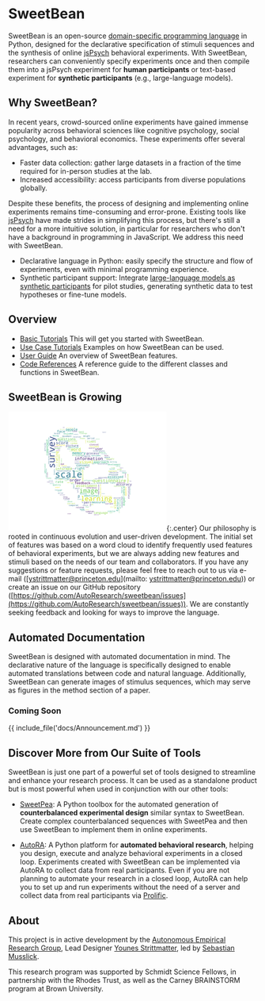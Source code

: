 # SweetBean

SweetBean is an
open-source [domain-specific programming language](https://en.wikipedia.org/wiki/Domain-specific_language) in Python,
designed for the declarative specification of stimuli sequences and the synthesis of online [jsPsych](https://www.jspsych.org/) behavioral experiments. With SweetBean,
researchers can conveniently specify experiments once and then compile them into a jsPsych experiment for **human participants** or text-based experiment for **synthetic
participants** (e.g., large-language models).

## Why SweetBean?

In recent years, crowd-sourced online experiments have gained immense popularity across behavioral sciences like
cognitive psychology, social psychology, and behavioral economics. These experiments offer several advantages, such as:

- Faster data collection: gather large datasets in a fraction of the time required for in-person studies at the lab.
- Increased accessibility: access participants from diverse populations globally.

Despite these benefits, the process of designing and implementing online experiments remains time-consuming and
error-prone. Existing tools like [jsPsych](https://www.jspsych.org/latest/) have made strides in simplifying this
process, but there's still a need for a more intuitive solution, in particular for researchers who don't have a background in programming in JavaScript. We address this need with SweetBean.

- Declarative language in Python: easily specify the structure and flow of experiments, even with minimal programming experience.
- Synthetic participant support: Integrate [large-language models as synthetic participants](https://www.sciencedirect.com/science/article/pii/S1364661323000980) for pilot studies, generating synthetic data
  to test hypotheses or fine-tune models.

## Overview

- [Basic Tutorials](Basic%20Tutorials/index.md) This will get you started with SweetBean.
- [Use Case Tutorials](Use%20Case%20Tutorials/index.md) Examples on how SweetBean can be used.
- [User Guide](User%20Guide/index.md) An overview of SweetBean features.
- [Code References](reference/sweetbean/) A reference guide to the different classes and functions in SweetBean.

## SweetBean is Growing

![word-cloud](img/word-cloud.png){:.center}
Our philosophy is rooted in continuous evolution and user-driven development. The initial set of features was based on a
word cloud to identify frequently used features of behavioral experiments, but we are always adding new features and stimuli based on the needs of
our team and collaborators. If you have any suggestions or feature requests, please feel free to reach out to us via
e-mail ([ystrittmatter@princeton.edu](mailto: ystrittmatter@princeton.edu)) or create an issue on our GitHub repository
([https://github.com/AutoResearch/sweetbean/issues](https://github.com/AutoResearch/sweetbean/issues)). We are
constantly seeking feedback and looking for ways to improve the language.

## Automated Documentation

SweetBean is designed with automated documentation in mind. The declarative nature of the language is specifically designed to enable automated translations between code and natural language. Additionally, SweetBean can generate images of stimulus sequences, which may serve as figures in the method section of a paper.

### Coming Soon

{{ include_file('docs/Announcement.md') }}

## Discover More from Our Suite of Tools

SweetBean is just one part of a powerful set of tools designed to streamline and enhance your research process. It can be used as a standalone product but is most powerful when used in conjunction with our other tools:

- [SweetPea](https://sweetpea.ai/): A Python toolbox for the automated generation of **counterbalanced experimental design** similar syntax to SweetBean. Create complex counterbalanced sequences with SweetPea and then use SweetBean to implement them in online experiments.

- [AutoRA](https://autoresearch.github.io/autora/): A Python platform for **automated behavioral research**, helping you design, execute and analyze behavioral experiments in a closed loop. Experiments created with SweetBean can be implemented via AutoRA to collect data from real participants. Even if you are not planning to automate your research in a closed loop, AutoRA can help you to set up and run experiments without the need of a server and collect data from real participants via [Prolific](https://www.prolific.com/).

## About

This project is in active development by
the [Autonomous Empirical Research Group](https://musslick.github.io/AER_website/Research.html), Lead
Designer [Younes Strittmatter](https://younesstrittmatter.github.io/), led
by [Sebastian Musslick](https://smusslick.com).

This research program was supported by Schmidt Science Fellows, in partnership with the Rhodes Trust, as well as the
Carney BRAINSTORM program at Brown University.

